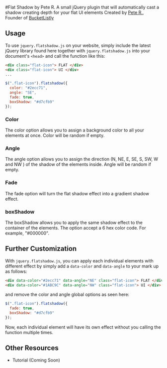 #Flat Shadow by Pete R.
A small jQuery plugin that will automatically cast a shadow creating depth for your flat UI elements 
Created by [Pete R.](http://www.thepetedesign.com), Founder of [BucketListly](http://www.bucketlistly.com)

## Usage
To use `jquery.flatshadow.js` on your website, simply include the latest jQuery library found here together with `jquery.flatshadow.js` into your document's `<head>` and call the function like this:
  
````html
<div class="flat-icon"> FLAT </div>
<div class="flat-icon"> UI </div>
...
````

````javascript
$(".flat-icon").flatshadow({
  color: "#2ecc71",
  angle: "SE",
  fade: true,
  boxShadow: "#d7cfb9"
});
````

### Color
The color option allows you to assign a background color to all your elements at once. Color will be random if empty.

### Angle
The angle option allows you to assign the direction (N, NE, E, SE, S, SW, W and NW ) of the shadow of the elements inside. Angle will be random if empty.

### Fade
The fade option will turn the flat shadow effect into a gradient shadow effect.

### boxShadow
The boxShadow allows you to apply the same shadow effect to the container of the elements. The option accept a 6 hex color code. For example, "#000000".

## Further Customization
With `jquery.flatshadow.js`, you can apply each individual elements with different effect by simply add a `data-color` and `data-angle` to your mark up as follows:

````html
<div data-color="#2ecc71" data-angle="NE" class="flat-icon"> FLAT </div>
<div data-color="#1ABC9C" data-angle="NW" class="flat-icon"> UI </div>
````
and remove the color and angle global options as seen here:

````javascript
$(".flat-icon").flatshadow({
  fade: true,
  boxShadow: "#d7cfb9"
});
````

Now, each individual element will have its own effect without you calling the function multiple times.

## Other Resources
- Tutorial (Coming Soon)